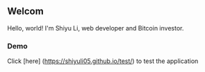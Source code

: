 ## Welcom

Hello, world! I'm Shiyu Li, web developer and Bitcoin investor.

### Demo 
Click [here] (https://shiyuli05.github.io/test/) to test the application

<br/>

